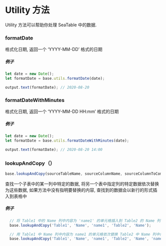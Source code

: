 # Utility 方法

Utility 方法可以帮助你处理 SeaTable 中的数据.

### formatDate

格式化日期, 返回一个 ‘YYYY-MM-DD’ 格式的日期

##### 例子

```javascript
let date = new Date();
let formatDate = base.utils.formatDate(date);

output.text(formatDate); // 2020-08-20
```

### formatDateWithMinutes

格式化日期, 返回一个 ‘YYYY-MM-DD HH:mm’ 格式的日期

##### 例子

```javascript
let date = new Date();
let formatDate = base.utils.formatDateWithMinutes(date);

output.text(formatDate); // 2020-08-20 14:00
```

### lookupAndCopy（）

```javascript
base.lookupAndCopy(sourceTableName, sourceColumnName, sourceColumnToCompare, targetTable, targetColumn, targetColumnToCompare = null);
```

查找一个子表中的某一列中特定的数据, 将另一个表中指定列的特定数据依次替换为这些数据, 如果方法中没有指明要替换的内容, 查找到的数据会以新行的形式插入到表格中

##### 例子

```javascript
  // 将 Table1 中的 Name 列中内容为 'name1' 的单元格插入到 Table2 的 Name 列.
  base.lookupAndCopy('Table1', 'Name', 'name1', 'Table2', 'Name');

  // 用 Table1 中 Name 列中内容为 name1 的单元格依次替换 Table2 中 Name 列中内容为 name2 的单元格.
  base.lookupAndCopy('Table1', 'Name', 'name1', 'Table2', 'Name', 'name2');
```